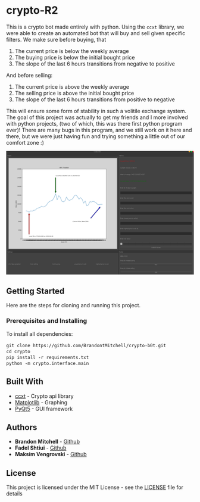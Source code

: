 # crypto-R2

This is a crypto bot made entirely with python. Using the `ccxt` library, we were able to create
an automated bot that will buy and sell given specific filters. We make sure before buying, that 
1. The current price is below the weekly average 
2. The buying price is below the initial bought price
3. The slope of the last 6 hours transitions from negative to positive

And before selling:
1. The current price is above the weekly average
2. The selling price is above the initial bought price
3. The slope of the last 6 hours transitions from positive to negative

This will ensure some form of stability in such a volitile exchange system. The goal of this project
was actually to get my friends and I more involved with python projects, (two of which, this was there
first python program ever)! There are many bugs in this program, and we still work on it here and there, 
but we were just having fun and trying something a little out of our comfort zone :) 


![Screenshot](cbot.png)

## Getting Started

Here are the steps for cloning and running this project. 

### Prerequisites and Installing

To install all dependencies:

```
git clone https://github.com/BrandontMitchell/crypto-b0t.git 
cd crypto
pip install -r requirements.txt
python -m crypto.interface.main
```
## Built With

* [ccxt](https://github.com/ccxt/ccxt) - Crypto api library
* [Matplotlib](https://matplotlib.org/) - Graphing
* [PyQt5](https://pypi.org/project/PyQt5/) - GUI framework

## Authors

* **Brandon Mitchell** - [Github](https://github.com/brandontmitchell)
* **Fadel Shtiui** - [Github](https://github.com/fadelshtiui)
* **Maksim Vengrovski** - [Github](https://github.com/vilnius1998)

## License

This project is licensed under the MIT License - see the [LICENSE](LICENSE) file for details
